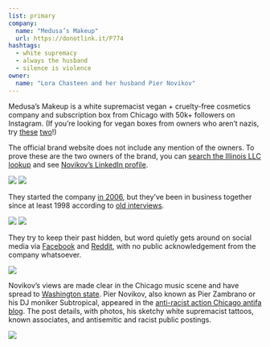 ```yaml
---
list: primary
company:
  name: "Medusa’s Makeup"
  url: https://donotlink.it/P774
hashtags:
  - white supremacy
  - always the husband
  - silence is violence
owner:
  name: "Lora Chasteen and her husband Pier Novikov"
---
```


Medusa’s Makeup is a white supremacist vegan + cruelty-free cosmetics company and subscription box from Chicago with 50k+ followers on Instagram. (If you’re looking for vegan boxes from owners who aren’t nazis, try [these](https://www.petitvour.com/) [two](https://nourishbeautybox.com/)!)

The official brand website does not include any mention of the owners. To prove these are the two owners of the brand, you can [search the Illinois LLC lookup](https://www.ilsos.gov/corporatellc/CorporateLlcController) and see [Novikov’s LinkedIn profile](https://www.linkedin.com/in/pier-novikov-see-chasteen-a5a0ab11).

![](/medusas-illinois-registration.png)
![](/medusas-pier-linkedin.png)

They started the company [in 2006](https://daneesunshynemakeup.wordpress.com/2012/09/24/medusas-makeup/), but they’ve been in business together since at least 1998 according to [old interviews](https://www.chicagoreader.com/chicago/active-cultures-whipping-up-the-electroclash-scene/Content?oid=911897).

![](/medusas-blog-interview-2006.png)
![](/medusas-chicago-reader-2003.png)

They try to keep their past hidden, but word quietly gets around on social media via [Facebook](https://www.facebook.com/permalink.php?story_fbid=10155240792872664&id=143185447663) and [Reddit](https://www.reddit.com/r/BeautyGuruChatter/comments/67vu83/tati_takes_a_stand_against_too_faced/dgubg08/), with no public acknowledgement from the company whatsoever.

![](/medusas-facebook.png)

Novikov’s views are made clear in the Chicago music scene and have spread to [Washington state](https://www.facebook.com/SpokaneDSA/posts/statement-on-white-supremacist-pier-novikov-and-spokane-dsas-rejection-of-fascis/2162470277364996/). Pier Novikov, also known as Pier Zambrano or his DJ moniker Subtropical, appeared in the [anti-racist action Chicago antifa blog](http://southsideantifa.blogspot.com/2015/10/meet-white-supremacist-dj-pier-zambrano.html). The post details, with photos, his sketchy white supremacist tattoos, known associates, and antisemitic and racist public postings.

![](/medusas-pier-antifa.png)
